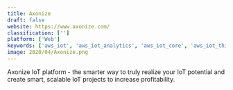 ```yaml
---
title: Axonize
draft: false 
website: https://www.axonize.com/
classification: ['']
platform: ['Web']
keywords: ['aws_iot', 'aws_iot_analytics', 'aws_iot_core', 'aws_iot_things_graph', 'apache_iota', 'azure_iot_central', 'azure_iot_hub', 'blynk_iot_platform', 'c3_iot', 'countly', 'google_cloud_iot_core', 'ibm_watson_iot_platform', 'knowi', 'losant', 'oracle_internet_of_things_cloud', 'sap_leonardo_internet_of_things', 'sqlstream', 'salesforce_iot_cloud', 'temboo', 'thingspeak', 'visual_kpi', 'zatar']
image: 2020/04/Axonize.png
---
```

Axonize IoT platform - the smarter way to truly realize your IoT potential and create smart, scalable IoT projects to increase profitability.